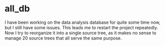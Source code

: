 # all_db
I have been working on the data analysis database for quite some time now, but I still have some issues. This leads me to restart the project repeatedly. Now I try to reorganize it into a single source tree, as it makes no sense to manage 20 source trees that all serve the same purpose. 
